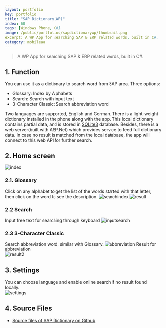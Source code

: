 ```yaml
---
layout: portfolio
key: portfolio
title: "SAP Dictionary(WP)"
index: 60
tags: [Windows Phone, C#]
image: /public/portfolios/sapdictionarywp/thumbnail.png
excerpt: A WP App for searching SAP & ERP related words, built in C#.
category: mobileaa
---
```


> A WP App for searching SAP & ERP related words, built in C#.

## 1. Function
You can use it as a dictionary to search word from SAP area. Three options:  
* Glossary: Index by Alphabets
* Search: Search with input text
* 3-Character Classic: Search abbreviation word

Two languages are supported, English and German. There is a light-weight dictionary installed in the phone along with the app. This local dictionary contains partial data, and is stored in [SQLite3](https://www.sqlite.org/) database. Besides, there is a web server(built with ASP.Net) which provides service to feed full dictionary data. In case no result is matched from the local database, the app will connect to this web API for further search.  

## 2. Home screen  
![index](/public/portfolios/sapdictionarywp/index.png "index")  
### 2.1. Glossary
Click on any alphabet to get the list of the words started with that letter, then click on the word to see the description.
![searchindex](/public/portfolios/sapdictionarywp/searchindex.png "searchindex")
![result](/public/portfolios/sapdictionarywp/result.png "result")
### 2.2 Search  
Input free text for searching through keyboard
![inputsearch](/public/portfolios/sapdictionarywp/search.png "inputsearch")
### 2.3 3-Character Classic
Search abbreviation word, similar with Glossary.
![abbreviation](/public/portfolios/sapdictionarywp/abbreviation.png "abbreviation")
Result for abbreviation  
![result2](/public/portfolios/sapdictionarywp/result2.png "result2")
## 3. Settings
You can choose language and enable online search if no result found locally.  
![settings](/public/portfolios/sapdictionarywp/settings.png "settings")
## 4. Source Files
* [Source files of SAP Dictionary on Github](https://github.com/jojozhuang/Portfolio/tree/master/SAPDictionary/Src/DictionaryPhone)
